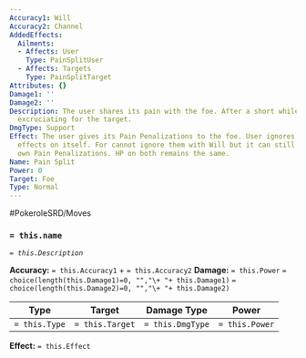 ```yaml
---
Accuracy1: Will
Accuracy2: Channel
AddedEffects:
  Ailments:
  - Affects: User
    Type: PainSplitUser
  - Affects: Targets
    Type: PainSplitTarget
Attributes: {}
Damage1: ''
Damage2: ''
Description: The user shares its pain with the foe. After a short while it becomes
  excruciating for the target.
DmgType: Support
Effect: The user gives its Pain Penalizations to the foe. User ignores Pain Penalization
  effects on itself. For cannot ignore them with Will but it can still ignore its
  own Pain Penalizations. HP on both remains the same.
Name: Pain Split
Power: 0
Target: Foe
Type: Normal
---
```


#PokeroleSRD/Moves

### `= this.name` 
*`= this.Description`*

**Accuracy:** `= this.Accuracy1` + `= this.Accuracy2`
**Damage:** `= this.Power` `= choice(length(this.Damage1)=0, "","\+ "+ this.Damage1)` `= choice(length(this.Damage2)=0, "","\+ "+ this.Damage2)`

| Type          | Target          | Damage Type          | Power          |
| ------------- | --------------- | ---------------- | -------------- |
| `= this.Type` | `= this.Target` | `= this.DmgType` | `= this.Power` | 

**Effect:** `= this.Effect`